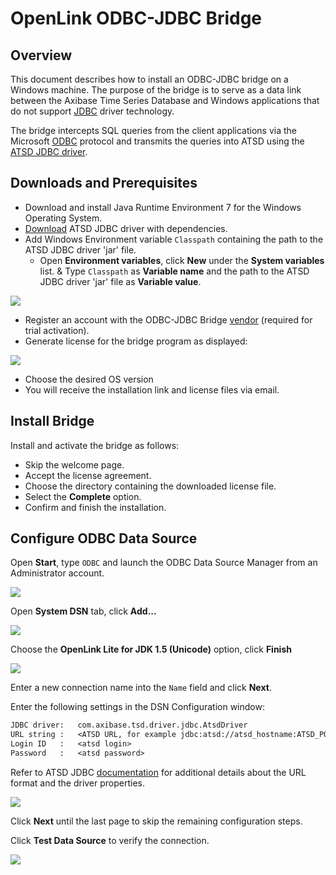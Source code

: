 # OpenLink ODBC-JDBC Bridge

## Overview

This document describes how to install an ODBC-JDBC bridge on a Windows machine. The purpose of the bridge is to serve as a data link between the Axibase Time Series Database and Windows applications that do not support [JDBC](https://docs.oracle.com/javase/tutorial/jdbc/overview/) driver technology.

The bridge intercepts SQL queries from the client applications via the Microsoft [ODBC](https://docs.microsoft.com/en-us/sql/odbc/microsoft-open-database-connectivity-odbc) protocol and transmits the queries into ATSD using the [ATSD JDBC driver](https://github.com/axibase/atsd-jdbc).

## Downloads and Prerequisites

* Download and install Java Runtime Environment 7 for the Windows Operating System.
* [Download](https://github.com/axibase/atsd-jdbc/releases) ATSD JDBC driver with dependencies.
* Add Windows Environment variable `Classpath` containing the path to the ATSD JDBC driver 'jar' file.
  * Open **Environment variables**, click **New** under the **System variables** list.
  & Type `Classpath` as **Variable name** and the path to the ATSD JDBC driver 'jar' file as **Variable value**.

![](./images/system_properties.png)

* Register an account with the ODBC-JDBC Bridge [vendor](https://uda.openlinksw.com/) (required for trial activation).
* Generate license for the bridge program as displayed:

![](./images/openlink_license.png)

* Choose the desired OS version
* You will receive the installation link and license files via email.

## Install Bridge

Install and activate the bridge as follows:

* Skip the welcome page.
* Accept the license agreement.
* Choose the directory containing the downloaded license file.
* Select the **Complete** option.
* Confirm and finish the installation.

## Configure ODBC Data Source

Open **Start**, type `ODBC` and launch the ODBC Data Source Manager from an Administrator account.

![](./images/ODBC_1.png)

Open **System DSN** tab, click **Add...**

![](./images/openlink_ODBC_1.png)

Choose the **OpenLink Lite for JDK 1.5 (Unicode)** option, click **Finish**

![](./images/openlink_ODBC_2.png)

Enter a new connection name into the `Name` field and click **Next**.

Enter the following settings in the DSN Configuration window:

```txt
JDBC driver:   com.axibase.tsd.driver.jdbc.AtsdDriver
URL string :   <ATSD URL, for example jdbc:atsd://atsd_hostname:ATSD_PORT>
Login ID   :   <atsd login>
Password   :   <atsd password>
```

Refer to ATSD JDBC [documentation](https://github.com/axibase/atsd-jdbc#jdbc-connection-properties-supported-by-driver)  for additional details about the URL format and the driver properties.

![](./images/openlink_ODBC_4.png)

Click **Next** until the last page to skip the remaining configuration steps.

Click **Test Data Source** to verify the connection.

![](./images/openlink_test_connection.png)
